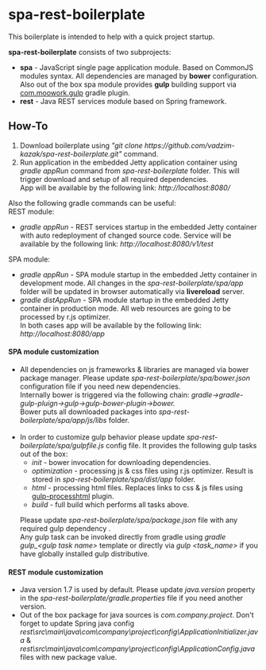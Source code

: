 # spa-rest-boilerplate
This boilerplate is intended to help with a quick project startup.<br/> 

<b>spa-rest-boilerplate</b> consists of two subprojects:<br/>
<ul>
<li><b>spa</b> - JavaScript single page application module. Based on CommonJS modules syntax. All dependencies are managed by <b>bower</b> configuration.<br/> Also out of the box spa module provides <b>gulp</b> building support via <a href="https://github.com/srs/gradle-gulp-plugin">com.moowork.gulp</a> gradle plugin.</li>
<li><b>rest</b> - Java REST services module based on Spring framework.</li>
</ul>

<h2>How-To</h2>

<ol>
<li>Download boilerplate using <i>"git clone https://github.com/vadzim-kazak/spa-rest-boilerplate.git"</i> command.</li>
<li>Run application in the embedded Jetty application container using <i>gradle appRun</i> command from <i>spa-rest-boilerplate</i> folder. This will trigger download and setup of all required dependencies.<br/>
App will be available by the following link: <i>http://localhost:8080/</i>
</li>
</ol>

Also the following gradle commands can be useful:<br/>
  REST module:
  <ul>
  <li><i>gradle appRun</i> - REST services startup in the embedded Jetty container with auto redeployment of changed source code. Service will be available by the following link: <i>http://localhost:8080/v1/test</i>
  </li>
  </ul>
  SPA module:
  <ul>
  <li><i>gradle appRun</i> - SPA module startup in the embedded Jetty container in development mode. All changes in the <i>spa-rest-boilerplate/spa/app</i> folder will be updated in browser automatically via <b>livereload</b> server.</li>
  <li><i>gradle distAppRun</i> - SPA module startup in the embedded Jetty container in production mode. All web resources are going to be processed by r.js optimizer.</li>
  In both cases app will be available by the following link: <i>http://localhost:8080/app</i>
  </ul>

<h4>SPA module customization</h4>
<ul>
  <li>All dependencies on js frameworks & libraries are managed via bower package manager. Please update <i>spa-rest-boilerplate/spa/bower.json</i> configuration file if you need new dependencies.</br> Internally bower is triggered via the following chain: <i>gradle->gradle-gulp-pluign->gulp->gulp-bower-plugin->bower.</i></br> Bower puts all downloaded packages into <i>spa-rest-boilerplate/spa/app/js/libs</i> folder.</li></br>
  <li>In order to customize gulp behavior please update <i>spa-rest-boilerplate/spa/gulpfile.js</i> config file. It provides the following gulp tasks out of the box:</br>
  <ul>
    <li><i>init</i> - bower invocation for downloading dependencies.</li>
    <li><i>optimization</i> - processing js & css files using r.js optimizer. Result is stored in <i>spa-rest-boilerplate/spa/dist/app</i> folder.</li>
    <li><i>html</i> - processing html files. Replaces links to css & js files using <a href="https://github.com/Wildhoney/gulp-processhtml">gulp-processhtml</a> plugin.</li>
    <li><i>build</i> - full build which performs all tasks above.</li>
  </ul>
  
  Please update <i>spa-rest-boilerplate/spa/package.json</i> file with any required gulp dependency .<br/>
  Any gulp task can be invoked directly from gradle using <i>gradle gulp_&lt;gulp task name&gt;</i> template or directly via <i>gulp &lt;task_name&gt;</i> if you have globally installed gulp distributive.
  </li>
</ul>

<h4>REST module customization</h4>
<ul>
  <li>Java version 1.7 is used by default. Please update <i>java.version</i> property in the <i>spa-rest-boilerplate/gradle.properties</i> file if you need another version.</li>
  <li>Out of the box package for java sources is <i>com.company.project</i>. Don't forget to update Spring java config  <i>rest\src\main\java\com\company\project\config\ApplicationInitializer.java</i> & <i>rest\src\main\java\com\company\project\config\ApplicationConfig.java</i> files with new package value.</li>
</ul>

